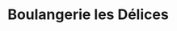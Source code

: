 ---
title: "Boulangerie les Délices"
url: /boisse-marsais/boulangerie-les-delices/
shop: Bäckerei
---